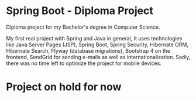 # Spring Boot - Diploma Project
Diploma project for my Bachelor's degree in Computer Science. 

My first real project with Spring and Java in general, It uses technologies like Java Server Pages (JSP), Spring Boot, Spring Security, Hibernate ORM, Hibernate Search, Flyway (database migrations), Bootstrap 4 on the frontend, SendGrid for sending e-mails as well as internationalization. Sadly, there was no time left to optimize the project for mobile devices.

# Project on hold for now
